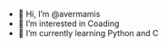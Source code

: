 - 👋 Hi, I’m @avermamis
- 👀 I’m interested in Coading
- 🌱 I’m currently learning Python and C

<!---
avermamis/avermamis is a ✨ special ✨ repository because its `README.md` (this file) appears on your GitHub profile.
You can click the Preview link to take a look at your changes.
--->
